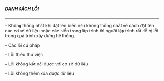 <h5>DANH SÁCH LỖI</h5>
<hr>
<p>- Không thống nhất khi đặt tên biến nếu không thống nhất về cách đặt tên các cơ sở dữ liệu hoặc các biến trong lập trình thì người lập trình rất dễ bị lỗi trong quá trình xây dựng hệ thống.</p> 
<p>- Các lỗi cú pháp</p>
<p>- Lỗi thiếu thư viện</p>
<p>- Lỗi không kết nối được với cơ sở dữ liệu</p>
<p>- Lỗi không thêm xóa được dữ liệu</p>
